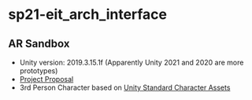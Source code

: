 # sp21-eit_arch_interface

AR Sandbox
---

- Unity version: 2019.3.15.1f (Apparently Unity 2021 and 2020 are more prototypes)
- [Project Proposal](https://www.overleaf.com/read/wgnyqnknmmcm)
- 3rd Person Character based on [Unity Standard Character Assets](https://github.com/Unity-Technologies/Standard-Assets-Characters)
